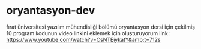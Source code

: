 # oryantasyon-dev
fırat üniversitesi yazılım mühendisliği bölümü oryantasyon dersi için çekilmiş 10 program kodunun video linkini eklemek için oluşturuyorum  link : https://www.youtube.com/watch?v=CsNTEiykatY&amp;t=712s
